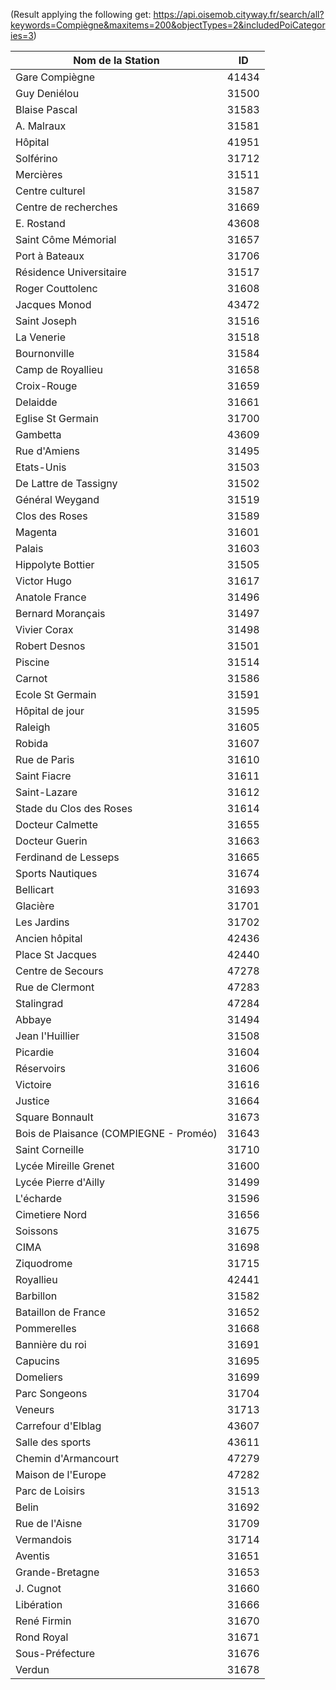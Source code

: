 (Result applying the following get: https://api.oisemob.cityway.fr/search/all?keywords=Compiègne&maxitems=200&objectTypes=2&includedPoiCategories=3)

| Nom de la Station            | ID     |
|------------------------------|--------|
| Gare Compiègne                | 41434  |
| Guy Deniélou                  | 31500  |
| Blaise Pascal                 | 31583  |
| A. Malraux                    | 31581  |
| Hôpital                       | 41951  |
| Solférino                     | 31712  |
| Mercières                     | 31511  |
| Centre culturel               | 31587  |
| Centre de recherches          | 31669  |
| E. Rostand                    | 43608  |
| Saint Côme Mémorial           | 31657  |
| Port à Bateaux                | 31706  |
| Résidence Universitaire       | 31517  |
| Roger Couttolenc              | 31608  |
| Jacques Monod                 | 43472  |
| Saint Joseph                  | 31516  |
| La Venerie                    | 31518  |
| Bournonville                  | 31584  |
| Camp de Royallieu             | 31658  |
| Croix-Rouge                   | 31659  |
| Delaidde                      | 31661  |
| Eglise St Germain             | 31700  |
| Gambetta                      | 43609  |
| Rue d'Amiens                  | 31495  |
| Etats-Unis                    | 31503  |
| De Lattre de Tassigny        | 31502  |
| Général Weygand               | 31519  |
| Clos des Roses                | 31589  |
| Magenta                       | 31601  |
| Palais                        | 31603  |
| Hippolyte Bottier             | 31505  |
| Victor Hugo                   | 31617  |
| Anatole France                | 31496  |
| Bernard Morançais             | 31497  |
| Vivier Corax                  | 31498  |
| Robert Desnos                 | 31501  |
| Piscine                       | 31514  |
| Carnot                        | 31586  |
| Ecole St Germain              | 31591  |
| Hôpital de jour               | 31595  |
| Raleigh                       | 31605  |
| Robida                        | 31607  |
| Rue de Paris                  | 31610  |
| Saint Fiacre                  | 31611  |
| Saint-Lazare                  | 31612  |
| Stade du Clos des Roses       | 31614  |
| Docteur Calmette              | 31655  |
| Docteur Guerin                | 31663  |
| Ferdinand de Lesseps          | 31665  |
| Sports Nautiques              | 31674  |
| Bellicart                     | 31693  |
| Glacière                      | 31701  |
| Les Jardins                   | 31702  |
| Ancien hôpital                | 42436  |
| Place St Jacques              | 42440  |
| Centre de Secours             | 47278  |
| Rue de Clermont               | 47283  |
| Stalingrad                    | 47284  |
| Abbaye                        | 31494  |
| Jean l'Huillier               | 31508  |
| Picardie                      | 31604  |
| Réservoirs                    | 31606  |
| Victoire                      | 31616  |
| Justice                       | 31664  |
| Square Bonnault               | 31673  |
| Bois de Plaisance (COMPIEGNE - Proméo) | 31643  |
| Saint Corneille               | 31710  |
| Lycée Mireille Grenet         | 31600  |
| Lycée Pierre d'Ailly          | 31499  |
| L'écharde                     | 31596  |
| Cimetiere Nord                | 31656  |
| Soissons                      | 31675  |
| CIMA                          | 31698  |
| Ziquodrome                    | 31715  |
| Royallieu                     | 42441  |
| Barbillon                     | 31582  |
| Bataillon de France           | 31652  |
| Pommerelles                   | 31668  |
| Bannière du roi               | 31691  |
| Capucins                      | 31695  |
| Domeliers                     | 31699  |
| Parc Songeons                 | 31704  |
| Veneurs                       | 31713  |
| Carrefour d'Elblag            | 43607  |
| Salle des sports              | 43611  |
| Chemin d'Armancourt           | 47279  |
| Maison de l'Europe            | 47282  |
| Parc de Loisirs               | 31513  |
| Belin                         | 31692  |
| Rue de l'Aisne                | 31709  |
| Vermandois                    | 31714  |
| Aventis                       | 31651  |
| Grande-Bretagne               | 31653  |
| J. Cugnot                     | 31660  |
| Libération                    | 31666  |
| René Firmin                   | 31670  |
| Rond Royal                    | 31671  |
| Sous-Préfecture               | 31676  |
| Verdun                        | 31678  |
